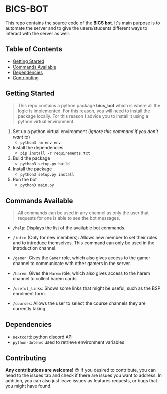 # BICS-BOT
This repo contains the source code of the **BICS bot**. It's main purpose is to automate the server and to give the users/students different ways
to interact with the server as well.

## Table of Contents
- [Getting Started](#getting-started)
- [Commands Available](#commands-available)
- [Dependencies](#dependencies)
- [Contributing](#contributing)

## Getting Started
> This repo contains a python package **bics_bot** which is where all the logic is implemented. For this reason, you will need to install the package locally.
For this reason I advice you to install it using a python virtual environment.

1. Set up a python virtual environment (*ignore this command if you don't want to*)
    - `python3 -m env env`
1. Install the dependencies
    - `pip install -r requirements.txt`
1. Build the package
    - `python3 setup.py build`
1. Install the package
    - `python3 setup.py install`
1. Run the bot
    - `python3 main.py`


## Commands Available
> All commands can be used in any channel as only the user that requests for one is able to see the bot messages.

- `/help`: Displays the list of the available bot commands.
  
- `/intro` (Only for new members): Allows new member to set their roles and to introduce themselves. This command can only be used in the introduction channel.

- `/gamer`: Gives the `Gamer` role, which also gives access to the gamer channel to communicate with other gamers in the server.

- `/harem`: Gives the `Harem` role, which also gives access to the harem channel to collect harem cards.

- `/useful_links`: Shows some links that might be useful, such as the BSP enrolment form.

- `/courses`: Allows the user to select the course channels they are currently taking.

## Dependencies
- `nextcord`: python discord API
- `python-dotenv`: used to retrieve environment variables

## Contributing
**Any contributions are welcome!** 😉 If you desired to contribute, you can head to the issues tab and check if there are issues you want to 
address. In addition, you can also just leave issues as features requests, or bugs that you might have found.
